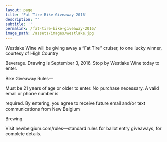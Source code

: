 ```yaml
---
layout: page
title: 'Fat Tire Bike Giveaway 2016'
description: ""
subtitle: ''
permalink: /fat-tire-bike-giveaway-2016/
image_path: /assets/images/westlake.jpg
---
```


Westlake Wine will be giving away a “Fat Tire” cruiser, to one lucky winner, courtesy of High Country

Beverage. Drawing is September 3, 2016. Stop by Westlake Wine today to enter.

Bike Giveaway Rules—

Must be 21 years of age or older to enter. No purchase necessary. A valid email or phone number is

required. By entering, you agree to receive future email and/or text communications from New Belgium

Brewing.

Visit newbelgium.com/rules—standard rules for ballot entry giveaways, for complete details.